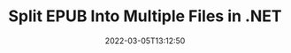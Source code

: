 ---
############################# Static ############################
layout: "auto-gen"
date: 2022-03-05T13:12:50
draft: false

############################# Head ############################
head_title: "Split EPUB into Multiple Files in C# .NET"
head_description: "C# .NET users to split a single EPUB file into several files based on page numbers, page intervals, even or odd pages using documents merger API."

############################# Header ############################
title: "Split EPUB Into Multiple Files in .NET"
description: "Split a single EPUB file into several resultant files based on page numbers, page intervals, even or odd pages using documents merger API for .NET (C#, ASP.NET, VB.NET, .NET Core) applications."
bg_image: "https://cms.admin.containerize.com/templates/aspose/App_Themes/V3/images/bg/header1.png"
bg_overlay: false
button:
    enable: true
    icon: "fas fa-arrow-down"
    label: "Download Free Trial"
    link: "https://downloads.groupdocs.com/merger/net"

############################# SubMenu ############################
submenu:
    enable: true

    left:
        img_alt: "GroupDocs.Merger for .NET"
        image: "https://cms.admin.containerize.com/templates/groupdocs/images/product-logos/90x90-noborder/groupdocs-merger-net.png"
        product: "GroupDocs.Merger"
        platform: ".NET"

    middle:
        button:

            # button loop
            - link: "https://apireference.groupdocs.com/merger/net"
              text: "API Reference"

            # button loop
            - link: "https://github.com/groupdocs-merger"
              text: "Code Examples"

            # button loop
            - link: "https://products.groupdocs.app/merger/family"
              text: "Live Demos"

            # button loop
            - link: "https://purchase.groupdocs.com/pricing/merger/net"
              text: "Pricing"

    right:
        link_download: "https://downloads.groupdocs.com/merger"
        link_learn: "https://docs.groupdocs.com/merger/net"
        link_buy: "https://purchase.groupdocs.com"

############################# About ############################
about:
    enable: true
    title: "About GroupDocs.Merger for .NET API"
    content: |
        [GroupDocs.Merger for .NET](https://products.groupdocs.com/merger/net/) offers a simple solution to safely merge, split, move, remove, extract, swap & rotate between a wide range of document formats including PDF, Microsoft Office (Word, Excel, PowerPoint, OneNote), OpenDocument, HTML and many others within .NET applications. By adding just a few lines of the code, perform several document operations such as move, remove, rotate, swap, extract or change the orientation of pages within the documents. The documents merging API also supports previewing document pages as an image to analyse the document structure, formatting and content on the page.
        
        GroupDocs.Merger APIs are well supported on all major operating systems and platforms including .NET Framework, .NET Standard, .NET Core, Mono and Xamarin.

############################# Steps ############################
steps:
    enable: true
    title_left: "Split EPUB File Pages in .NET"
    content_left: |
        [GroupDocs.Merger](https://products.groupdocs.com/merger/net/) makes it easy for .NET developers to split a single PDF file into multiple resultant files by implementing a few easy steps.

        *   Initialize <mark>**SplitOptions**</mark> class with output files path format.
        *   Create new instance of <mark>**Merger**</mark> class and pass source document path as a constructor parameter.
        *   Call <mark>**Split**</mark> method and pass <mark>**SplitOptions**</mark> object to save resultant documents.
        
    title_right: "System Requirements"
    content_right: |
        GroupDocs.Merger for .NET APIs are supported on all major platforms and operating systems. Before executing the code below, please make sure that you have the following prerequisites installed on your system.

        *   Operating Systems: Microsoft Windows, Linux, MacOS
        *   Development Environments: Visual Studio, Xamarin, MonoDevelop
        *   Frameworks: .NET Framework, .NET Standard, .NET Core, Mono
        *   Download the latest version of GroupDocs.Merger for .NET from [Nuget](https://www.nuget.org/packages/GroupDocs.Merger)
        
    code: |
        ```cs
        // Split EPUB file using GroupDocs.Merger API
        string filePath = "input.pdf";
        string filePathOut = "output.pdf";

        // Initialise SplitOptions class with output files path format
        SplitOptions splitOptions = new SplitOptions(filePathOut, new int[] { 3, 6, 8 });

        // Instantiate Merger with input EPUB document
        using (Merger merger = new Merger("input.epub"))
          {
            // Call Split method and pass SplitOptions object to save resultant documents
            merger.Split(splitOptions);
            
            // Call Save method and pass desired file path to save the output document
            merger.Save("output.epub");
          }
        ```

############################# Demos ############################
demos:
    enable: true
    title: "Live Demos - Split EPUB File Online"
    content: |
        Split EPUB file right now by visiting [GroupDocs.Merger Live Demos](https://products.groupdocs.app/splitter/epub) website.
        The live demo has the following benefits
        
############################# About Formats ############################
about_formats:
    enable: true
    format:
        # format loop
        - icon: "far fa-file-EPUB"
          title: "About EPUB File Format"
          content: |
            Files with .EPUB extension are an e-book file format that provide a standard digital publication format for publishers and consumers. The format has been so common by now that it is supported by many e-readers and software applications. For example, on Mac OS, the pre-installed Books software provides the support for opening such files. In addition, there are a lot of compatible software available for smartphones, tablets and computers.

          link: "https://docs.fileformat.com/ebook/epub/"

############################# More Formats ############################
more_formats:
    enable: true
    title: "Split File of Other Formats"
    content: |
        .NET documents merger & split API for file formats and images. Split some of the popular file formats as stated below.
    format: 
        # format loop
        - name: "Split CSV File Pages in .NET"
          link: "https://products.groupdocs.com/merger/net/split/csv/"
          description: "Comma Separated Values File"

        # format loop
        - name: "Split DOC File Pages in .NET"
          link: "https://products.groupdocs.com/merger/net/split/doc/"
          description: "Microsoft Word Document"

        # format loop
        - name: "Split DOCM File Pages in .NET"
          link: "https://products.groupdocs.com/merger/net/split/docm/"
          description: "Microsoft Word Macro-Enabled Document"

        # format loop
        - name: "Split DOCX File Pages in .NET"
          link: "https://products.groupdocs.com/merger/net/split/docx/"
          description: "Microsoft Word Open XML Document"

        # format loop
        - name: "Split DOT File Pages in .NET"
          link: "https://products.groupdocs.com/merger/net/split/dot/"
          description: "Microsoft Word Document Template"

        # format loop
        - name: "Split DOTM File Pages in .NET"
          link: "https://products.groupdocs.com/merger/net/split/dotm/"
          description: "Microsoft Word Macro-Enabled Template"

        # format loop
        - name: "Split DOTX File Pages in .NET"
          link: "https://products.groupdocs.com/merger/net/split/dotx/"
          description: "Word Open XML Document Template"

        # format loop
        - name: "Split HTML File Pages in .NET"
          link: "https://products.groupdocs.com/merger/net/split/html/"
          description: "Hyper Text Markup Language"

        # format loop
        - name: "Split MHT File Pages in .NET"
          link: "https://products.groupdocs.com/merger/net/split/mht/"
          description: "MIME Encapsulation of Aggregate HTML"

        # format loop
        - name: "Split MHTML File Pages in .NET"
          link: "https://products.groupdocs.com/merger/net/split/mhtml/"
          description: "MIME Encapsulation of Aggregate HTML"

        # format loop
        - name: "Split ODP File Pages in .NET"
          link: "https://products.groupdocs.com/merger/net/split/odp/"
          description: "OpenDocument Presentation File Format"

        # format loop
        - name: "Split ODS File Pages in .NET"
          link: "https://products.groupdocs.com/merger/net/split/ods/"
          description: "Open Document Spreadsheet"

        # format loop
        - name: "Split ODT File Pages in .NET"
          link: "https://products.groupdocs.com/merger/net/split/odt/"
          description: "Open Document Text"

        # format loop
        - name: "Split OTP File Pages in .NET"
          link: "https://products.groupdocs.com/merger/net/split/otp/"
          description: "Origin Graph Template"

        # format loop
        - name: "Split OTT File Pages in .NET"
          link: "https://products.groupdocs.com/merger/net/split/ott/"
          description: "Open Document Template"

        # format loop
        - name: "Split PDF File Pages in .NET"
          link: "https://products.groupdocs.com/merger/net/split/pdf/"
          description: "Portable Document"

        # format loop
        - name: "Split POTM File Pages in .NET"
          link: "https://products.groupdocs.com/merger/net/split/potm/"
          description: "Microsoft PowerPoint Template"

        # format loop
        - name: "Split POTX File Pages in .NET"
          link: "https://products.groupdocs.com/merger/net/split/potx/"
          description: "Microsoft PowerPoint Open XML Template"

        # format loop
        - name: "Split PPS File Pages in .NET"
          link: "https://products.groupdocs.com/merger/net/split/pps/"
          description: "Microsoft PowerPoint Slide Show"

        # format loop
        - name: "Split PPSM File Pages in .NET"
          link: "https://products.groupdocs.com/merger/net/split/ppsm/"
          description: "Microsoft PowerPoint Slide Show"

        # format loop
        - name: "Split PPSX File Pages in .NET"
          link: "https://products.groupdocs.com/merger/net/split/ppsx/"
          description: "PowerPoint Open XML Slide Show"

        # format loop
        - name: "Split PPT File Pages in .NET"
          link: "https://products.groupdocs.com/merger/net/split/ppt/"
          description: "PowerPoint Presentation"

        # format loop
        - name: "Split PPTM File Pages in .NET"
          link: "https://products.groupdocs.com/merger/net/split/pptm/"
          description: "Microsoft PowerPoint Presentation"

        # format loop
        - name: "Split PPTX File Pages in .NET"
          link: "https://products.groupdocs.com/merger/net/split/pptx/"
          description: "PowerPoint Open XML Presentation"

        # format loop
        - name: "Split PS File Pages in .NET"
          link: "https://products.groupdocs.com/merger/net/split/ps/"
          description: "PostScript (PS)"

        # format loop
        - name: "Split RTF File Pages in .NET"
          link: "https://products.groupdocs.com/merger/net/split/rtf/"
          description: "Rich Text File Format"

        # format loop
        - name: "Split TEX File Pages in .NET"
          link: "https://products.groupdocs.com/merger/net/split/tex/"
          description: "LaTeX Source Document"

        # format loop
        - name: "Split TSV File Pages in .NET"
          link: "https://products.groupdocs.com/merger/net/split/tsv/"
          description: "Tab Separated Values File"

        # format loop
        - name: "Split TXT File Pages in .NET"
          link: "https://products.groupdocs.com/merger/net/split/txt/"
          description: "Plain Text File Format"

        # format loop
        - name: "Split VDX File Pages in .NET"
          link: "https://products.groupdocs.com/merger/net/split/vdx/"
          description: "Microsoft Visio XML Drawing File Format"

        # format loop
        - name: "Split VSDM File Pages in .NET"
          link: "https://products.groupdocs.com/merger/net/split/vsdm/"
          description: "Visio Macro-Enabled Drawing"

        # format loop
        - name: "Split VSDX File Pages in .NET"
          link: "https://products.groupdocs.com/merger/net/split/vsdx/"
          description: "Microsoft Visio File Format"

        # format loop
        - name: "Split VSSM File Pages in .NET"
          link: "https://products.groupdocs.com/merger/net/split/vssm/"
          description: "Microsoft Visio Macro Enabled File Format"

        # format loop
        - name: "Split VSSX File Pages in .NET"
          link: "https://products.groupdocs.com/merger/net/split/vssx/"
          description: "Visio Stencil File Format"

        # format loop
        - name: "Split VSTM File Pages in .NET"
          link: "https://products.groupdocs.com/merger/net/split/vstm/"
          description: "Visio Macro-Enabled Drawing Template"

        # format loop
        - name: "Split VSTX File Pages in .NET"
          link: "https://products.groupdocs.com/merger/net/split/vstx/"
          description: "Microsoft Visio File Format"

        # format loop
        - name: "Split VSX File Pages in .NET"
          link: "https://products.groupdocs.com/merger/net/split/vsx/"
          description: "Vector Scalar Extension"

        # format loop
        - name: "Split VTX File Pages in .NET"
          link: "https://products.groupdocs.com/merger/net/split/vtx/"
          description: "Microsoft Visio Drawing Template"

        # format loop
        - name: "Split XLAM File Pages in .NET"
          link: "https://products.groupdocs.com/merger/net/split/xlam/"
          description: "Microsoft Excel Macro-Enabled Add-In"

        # format loop
        - name: "Split XLS File Pages in .NET"
          link: "https://products.groupdocs.com/merger/net/split/xls/"
          description: "Microsoft Excel Binary File Format"

        # format loop
        - name: "Split XLSB File Pages in .NET"
          link: "https://products.groupdocs.com/merger/net/split/xlsb/"
          description: "Microsoft Excel Binary Spreadsheet File"

        # format loop
        - name: "Split XLSM File Pages in .NET"
          link: "https://products.groupdocs.com/merger/net/split/xlsm/"
          description: "Microsoft Excel Macro-Enabled Spreadsheet"

        # format loop
        - name: "Split XLSX File Pages in .NET"
          link: "https://products.groupdocs.com/merger/net/split/xlsx/"
          description: "Microsoft Excel Open XML Spreadsheet"

        # format loop
        - name: "Split XLT File Pages in .NET"
          link: "https://products.groupdocs.com/merger/net/split/xlt/"
          description: "Microsoft Excel Template"

        # format loop
        - name: "Split XLTM File Pages in .NET"
          link: "https://products.groupdocs.com/merger/net/split/xltm/"
          description: "Microsoft Excel Macro-Enabled Template"

        # format loop
        - name: "Split XLTX File Pages in .NET"
          link: "https://products.groupdocs.com/merger/net/split/xltx/"
          description: "Microsoft Excel Open XML Template"

        # format loop
        - name: "Split XPS File Pages in .NET"
          link: "https://products.groupdocs.com/merger/net/split/xps/"
          description: "Open XML Paper Specification"



############################# Back to top ###############################
back_to_top:
    enable: true
---